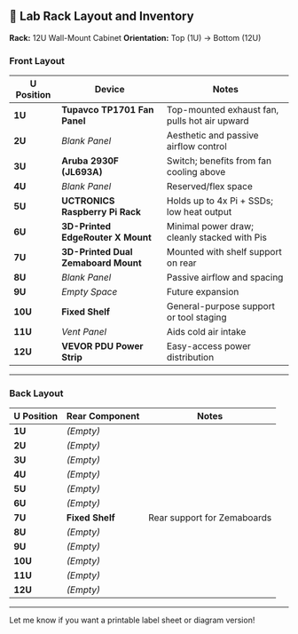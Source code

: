 ## 🔧 **Lab Rack Layout and Inventory**

**Rack:** 12U Wall-Mount Cabinet
**Orientation:** Top (1U) → Bottom (12U)

### **Front Layout**

| **U Position** | **Device**                          | **Notes**                                     |
| -------------- | ----------------------------------- | --------------------------------------------- |
| **1U**         | **Tupavco TP1701 Fan Panel**        | Top-mounted exhaust fan, pulls hot air upward |
| **2U**         | *Blank Panel*                       | Aesthetic and passive airflow control         |
| **3U**         | **Aruba 2930F (JL693A)**            | Switch; benefits from fan cooling above       |
| **4U**         | *Blank Panel*                       | Reserved/flex space                           |
| **5U**         | **UCTRONICS Raspberry Pi Rack**     | Holds up to 4x Pi + SSDs; low heat output     |
| **6U**         | **3D-Printed EdgeRouter X Mount**   | Minimal power draw; cleanly stacked with Pis  |
| **7U**         | **3D-Printed Dual Zemaboard Mount** | Mounted with shelf support on rear            |
| **8U**         | *Blank Panel*                       | Passive airflow and spacing                   |
| **9U**         | *Empty Space*                       | Future expansion                              |
| **10U**        | **Fixed Shelf**                     | General-purpose support or tool staging       |
| **11U**        | *Vent Panel*                        | Aids cold air intake                          |
| **12U**        | **VEVOR PDU Power Strip**           | Easy-access power distribution                |

---

### **Back Layout**

| **U Position** | **Rear Component** | **Notes**                   |
| -------------- | ------------------ | --------------------------- |
| **1U**         | *(Empty)*          |                             |
| **2U**         | *(Empty)*          |                             |
| **3U**         | *(Empty)*          |                             |
| **4U**         | *(Empty)*          |                             |
| **5U**         | *(Empty)*          |                             |
| **6U**         | *(Empty)*          |                             |
| **7U**         | **Fixed Shelf**    | Rear support for Zemaboards |
| **8U**         | *(Empty)*          |                             |
| **9U**         | *(Empty)*          |                             |
| **10U**        | *(Empty)*          |                             |
| **11U**        | *(Empty)*          |                             |
| **12U**        | *(Empty)*          |                             |

---

Let me know if you want a printable label sheet or diagram version!
